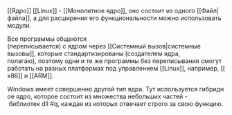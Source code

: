 [[Ядро]] [[Linux]] - [[Монолитное ядро]], оно состоит из одного [[Файл|файла]], а для расширения его функциональности можно использовать модули.

Все программы общаются (переписывается) с ядром через [[Системный вызов|системные вызовы]], которые стандартизированы (создателем ядра, полагаю), поэтому одни и те же программы без переписывания смогут работать на разных платформах под управлением [[Linux]], например, [[x86]] и [[ARM]].

Windows имеет совершенно другой тип ядра. Тут используется гибридное ядро, которое состоит из множества небольших частей - библиотек dll #q, каждая из которых отвечает строго за свою функцию.